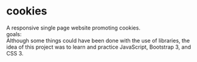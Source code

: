 # cookies
A responsive single page website promoting cookies.
<br/>
goals:
<br/>
Although some things could have been done with the use of libraries, the idea of this project was to learn and practice JavaScript, Bootstrap 3, and CSS 3.

